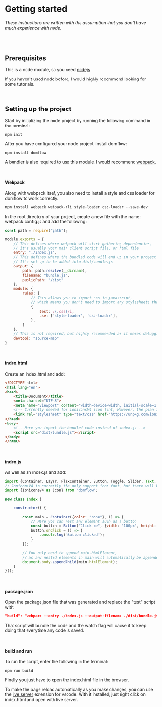 # Getting started

###### These instructions are written with the assumption that you don't have much experience with node.

<br/>

## Prerequisites

This is a node module, so you need [nodejs](https://nodejs.org)

If you haven't used node before, I would highly recommend looking for some tutorials.

<br/>

## Setting up the project

Start by initializing the node project by running the following command in the terminal:
```javascript
npm init
```

After you have configured your node project, install domflow:

```javascript
npm install domflow
```

A bundler is also required to use this module, I would recommend [webpack](https://www.npmjs.com/package/webpack).


<br/>

#### Webpack

Along with webpack itsef, you also need to install a style and css loader for domflow to work correctly.

```javascript
npm install webpack webpack-cli style-loader css-loader --save-dev
```

In the root directory of your project, create a new file with the name: webpack.config.js and add the following:

```javascript
const path = require("path");

module.exports = {
	// This defines where webpack will start gathering dependencies, 
    // it's usually your main client script file, or html file
    entry: "./index.js",
    // This defines where the bundled code will end up in your project directory
    // It's set up to be added into dist/bundle.js
    output: {
        path: path.resolve(__dirname),
        filename: "bundle.js",
        publicPath: "/dist"
    },
    module: {
        rules: [
        	// This allows you to import css in javascript, 
            // which means you don't need to import any stylesheets that the module uses in your html
            {
                test: /\.css$/i,
                use: ['style-loader', 'css-loader'],
            },
        ]
    },
    // This is not required, but highly recommended as it makes debugging a lot easier
    devtool: "source-map"
}
```

<br/>

#### index.html

Create an index.html and add:

``` html
<!DOCTYPE html>
<html lang="en">
<head>
	<title>Document</title>
	<meta charset="UTF-8">
	<meta name="viewport" content="width=device-width, initial-scale=1.0">
	<!-- Currently needed for ioniconsV4 icon font, However, the plan is to make it import this only if use that icon font -->
	<link rel="stylesheet" type="text/css" href="https://unpkg.com/ionicons@4.5.10-0/dist/css/ionicons.min.css">
</head>
<body>
	<!-- Here you import the bundled code instead of index.js -->
	<script src="dist/bundle.js"></script>
</body>
</html>
```

<br/>

#### index.js

As well as an index.js and add:

``` javascript
import {Container, Layer, FlexContainer, Button, Toggle, Slider, Text, TextInput, Image, Video} from "domflow";
// IoniconsV4 is currently the only support icon font, but there will be more
import {IoniconsV4 as Icon} from "domflow";

new class Index {

	constructor() {
    	
		const main = Container({color: "none"}, () => {
			// Here you can nest any element such as a button
			const button = Button("Click me", {width: "100px", height: "40px"});
			button.onClick = () => {
				console.log("Button clicked");
			}
		});
        
		// You only need to append main.htmlElement, 
		// as any nested elements in main will automatically be appended to it
		document.body.appendChild(main.htmlElement);
	}
}();
```

<br/>

#### package.json

Open the package.json file that was generated and replace the "test" script with:
``` json
"build": "webpack --entry ./index.js --output-filename ./dist/bundle.js --mode=development --watch"
```

That script will bundle the code and the watch flag will cause it to keep doing that everytime any code is saved.

<br/>

#### build and run

To run the script, enter the following in the terminal:
``` javascript
npm run build
```

Finally you just have to open the index.html file in the browser.

To make the page reload automatically as you make changes, you can use the [live server](https://marketplace.visualstudio.com/items?itemName=ritwickdey.LiveServer) extension for vscode. With it installed, just right click on index.html and open with live server.

<br/>
